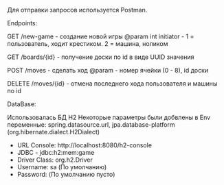 Для отправки запросов используется Postman.

Endpoints:

GET
/new-game - создание новой игры
  @param int initiator - 1 = пользователь, ходит крестиком. 2 = машина, ноликом

GET
/boards/{id} - получение доски по id в виде UUID значения

POST
/moves - сделать ход
  @param - номер ячейки (0 - 8), id доски

DELETE
/moves/{id} - отмена последнего хода пользователя и машины по id


DataBase:

Использовалась БД H2
Некоторые параметры были добвлены в Env переменные:
spring.datasource.url,
jpa.database-platform  (org.hibernate.dialect.H2Dialect)

- URL Console: http://localhost:8080/h2-console
- JDBC - jdbc:h2:mem:game
- Driver Class: org.h2.Driver
- Username: sa  (По умолчанию)
- Password:     (По умолчанию пусто)
